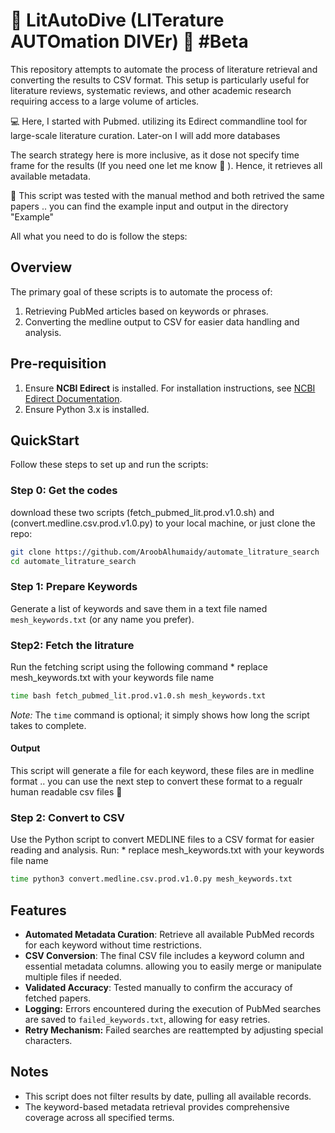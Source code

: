 
# 🤿  LitAutoDive (LITerature AUTOmation DIVEr) 🤿 #Beta 
This repository attempts to automate the process of literature retrieval and converting the results to CSV format. This setup is particularly useful for literature reviews, systematic reviews, and other academic research requiring access to a large volume of articles.

💻  Here, I started with Pubmed. utilizing its Edirect commandline tool for large-scale literature curation. Later-on I will add more databases 

The search strategy here is more inclusive, as it dose not specify time frame for the results (If you need one let me know 😬 ). Hence, it retrieves all available metadata. 


🌟 This script was tested with the manual method and both retrived the same papers .. you can find the example input and output in the directory "Example" 

All what you need to do is follow the steps: 

## Overview
The primary goal of these scripts is to automate the process of:
1. Retrieving PubMed articles based on keywords or phrases.
2. Converting the medline output to CSV for easier data handling and analysis.

## Pre-requisition
1. Ensure **NCBI Edirect** is installed. For installation instructions, see [NCBI Edirect Documentation](https://www.ncbi.nlm.nih.gov/books/NBK179288/).
2. Ensure Python 3.x is installed.

## QuickStart
Follow these steps to set up and run the scripts:

### Step 0: Get the codes 
download these two scripts (fetch_pubmed_lit.prod.v1.0.sh) and (convert.medline.csv.prod.v1.0.py) to your local machine, or just clone the repo: 

```bash
git clone https://github.com/AroobAlhumaidy/automate_litrature_search
cd automate_litrature_search
```

### Step 1: Prepare Keywords
Generate a list of keywords and save them in a text file named `mesh_keywords.txt` (or any name you prefer).

### Step2: Fetch the litrature
Run the fetching script using the following command 
    * replace mesh_keywords.txt with your keywords file name 

```bash
time bash fetch_pubmed_lit.prod.v1.0.sh mesh_keywords.txt
```
   *Note:* The `time` command is optional; it simply shows how long the script takes to complete.

#### Output
This script will generate a file for each keyword, these files are in medline format .. you can use the next step to convert these format to a regualr human readable csv files 📰

### Step 2: Convert to CSV

Use the Python script to convert MEDLINE files to a CSV format for easier reading and analysis. Run:
    * replace mesh_keywords.txt with your keywords file name 

```bash
time python3 convert.medline.csv.prod.v1.0.py mesh_keywords.txt
```

## Features

- **Automated Metadata Curation**: Retrieve all available PubMed records for each keyword without time restrictions.
- **CSV Conversion**: The final CSV file includes a keyword column and essential metadata columns. allowing you to easily merge or manipulate multiple files if needed.
- **Validated Accuracy**: Tested manually to confirm the accuracy of fetched papers.
- **Logging:** Errors encountered during the execution of PubMed searches are saved to `failed_keywords.txt`, allowing for easy retries.
- **Retry Mechanism:** Failed searches are reattempted by adjusting special characters.

## Notes
- This script does not filter results by date, pulling all available records.
- The keyword-based metadata retrieval provides comprehensive coverage across all specified terms.
